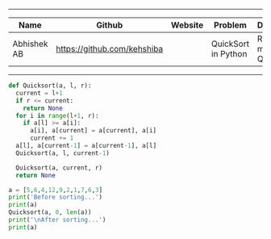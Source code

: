 
---
| Name | Github | Website | Problem | Description | Language
|--|--|--|--|--|--|
|Abhishek AB| https://github.com/kehshiba| |QuickSort in Python | Recursive method - QuickSort | Python

---

```python
def Quicksort(a, l, r):
  current = l+1
  if r <= current:
    return None
  for i in range(l+1, r):
    if a[l] >= a[i]:
      a[i], a[current] = a[current], a[i]
      current += 1
  a[l], a[current-1] = a[current-1], a[l]
  Quicksort(a, l, current-1)

  Quicksort(a, current, r) 
  return None

a = [5,6,4,12,9,2,1,7,6,3]
print('Before sorting...')
print(a)
Quicksort(a, 0, len(a))
print('\nAfter sorting...')
print(a)


```
